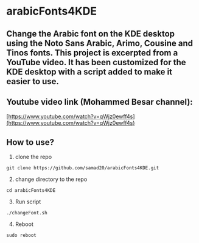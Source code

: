 # arabicFonts4KDE

## Change the Arabic font on the KDE desktop using the Noto Sans Arabic, Arimo, Cousine and Tinos fonts. This project is excerpted from a YouTube video. It has been customized for the KDE desktop with a script added to make it easier to use. 

## Youtube video link (Mohammed Besar channel):
[https://www.youtube.com/watch?v=qWjz0ewff4s](https://www.youtube.com/watch?v=qWjz0ewff4s)


## How to use?

1. clone the repo
```
git clone https://github.com/samad20/arabicFonts4KDE.git
```

2. change directory to the repo
```
cd arabicFonts4KDE
```

3. Run script
```
./changeFont.sh
```

4. Reboot
```
sudo reboot
```
